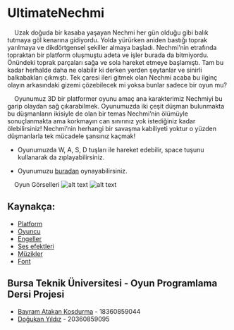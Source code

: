 # UltimateNechmi
&nbsp;&nbsp;&nbsp;&nbsp;Uzak doğuda bir kasaba yaşayan Nechmi her gün olduğu gibi balık tutmaya göl kenarına gidiyordu. 
Yolda yürürken aniden bastığı toprak yarılmaya ve dikdörtgensel şekiller almaya başladı. 
Nechmi’nin etrafında topraktan bir platform oluşmuştu adeta ve işler burada da bitmiyordu. 
Önündeki toprak parçaları sağa ve sola hareket etmeye başlamıştı. Tam bu kadar herhalde daha 
ne olabilir ki derken yerden şeytanlar ve sinirli balkabakları çıkmıştı. Tek çaresi ileri gitmek
olan Nechmi acaba bu ilginç olayın arkasındaki gizemi çözebilecek mi yoksa bunlar sadece bir oyun mu?


&nbsp;&nbsp;&nbsp;&nbsp;Oyunumuz 3D bir platformer oyunu amaç ana karakterimiz Nechmiyi bu garip olaydan sağ çıkarabilmek. 
Oyunumuzda iki çeşit düşman bulunmakta bu düşmanların ikisiyle de olan bir temas Nechmi’nin ölümüyle 
sonuçlanmakta ama korkmayın can sınırınız yok istediğiniz kadar ölebilirsiniz! Nechmi’nin herhangi 
bir savaşma kabiliyeti yoktur o yüzden düşmanlarla tek mücadele şansınız kaçmak!


- Oyunumuzda W, A, S, D tuşları ile hareket edebilir, space tuşunu kullanarak da zıplayabilirsiniz. 

- Oyunumuzu [buradan](https://simmer.io/@connetables/ultimatenechmi) oynayabilirsiniz.

&nbsp;&nbsp;&nbsp;&nbsp;Oyun Görselleri
![alt text](https://user-images.githubusercontent.com/56637126/143788712-d5c79f4a-79ee-4f67-902f-a9f22a70e834.PNG)
![alt text](https://user-images.githubusercontent.com/56637126/143788723-52a51575-b298-4348-be8b-f6eb14e6a82b.PNG)

## Kaynakça:
- [Platform](https://assetstore.unity.com/packages/2d/textures-materials/floors/ground-materials-fd-free-140364)
- [Oyuncu](https://assetstore.unity.com/packages/3d/characters/easy-primitive-people-161846)
- [Engeller](https://assetstore.unity.com/packages/3d/props/exterior/low-poly-barriers-pack-free-201810)
- [Ses efektleri](https://assetstore.unity.com/packages/audio/sound-fx/free-casual-game-sfx-pack-54116)
- [Müzikler](https://assetstore.unity.com/packages/audio/music/8bit-music-album-051321-196147)
- [Font](https://www.1001fonts.com/dpcomic-font.html)


## Bursa Teknik Üniversitesi - Oyun Programlama Dersi Projesi
- [Bayram Atakan Koşdurma](https://github.com/bayramatakankosdurma) - 18360859044
- [Doğukan Yıldız](https://github.com/dogukanyildiz99) - 20360859095

